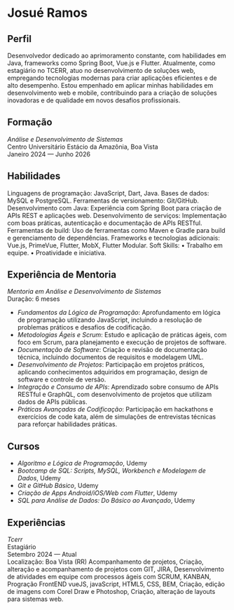 # Josué Ramos

## Perfil
Desenvolvedor dedicado ao aprimoramento constante, com habilidades em Java, 
frameworks como Spring Boot, Vue.js e Flutter. Atualmente, como estagiário no TCERR, 
atuo no desenvolvimento de soluções web, empregando tecnologias modernas para 
criar aplicações eficientes e de alto desempenho. Estou empenhado em aplicar minhas 
habilidades em desenvolvimento web e mobile, contribuindo para a criação de soluções 
inovadoras e de qualidade em novos desafios profissionais.

## Formação
*Análise e Desenvolvimento de Sistemas*  
Centro Universitário Estácio da Amazônia, Boa Vista  
Janeiro 2024 — Junho 2026

## Habilidades
 Linguagens de programação: JavaScript, Dart, Java.
 Bases de dados: MySQL e PostgreSQL.
 Ferramentas de versionamento: Git/GitHub.
 Desenvolvimento com Java: Experiência com Spring Boot para criação de APIs REST e 
aplicações web.
 Desenvolvimento de serviços: Implementação com boas práticas, autenticação e 
documentação de APIs RESTful.
 Ferramentas de build: Uso de ferramentas como Maven e Gradle para build e 
gerenciamento de dependências.
 Frameworks e tecnologias adicionais: Vue.js, PrimeVue, Flutter, MobX, Flutter Modular.
 Soft Skills:
 • Trabalho em equipe.
 • Proatividade e iniciativa.
 
## Experiência de Mentoria
*Mentoria em Análise e Desenvolvimento de Sistemas*  
Duração: 6 meses  

- *Fundamentos da Lógica de Programação*: Aprofundamento em lógica de programação utilizando JavaScript, incluindo a resolução de problemas práticos e desafios de codificação.
- *Metodologias Ágeis e Scrum*: Estudo e aplicação de práticas ágeis, com foco em Scrum, para planejamento e execução de projetos de software.
- *Documentação de Software*: Criação e revisão de documentação técnica, incluindo documentos de requisitos e modelagem UML.
- *Desenvolvimento de Projetos*: Participação em projetos práticos, aplicando conhecimentos adquiridos em programação, design de software e controle de versão.
- *Integração e Consumo de APIs*: Aprendizado sobre consumo de APIs RESTful e GraphQL, com desenvolvimento de projetos que utilizam dados de APIs públicas.
- *Práticas Avançadas de Codificação*: Participação em hackathons e exercícios de code kata, além de simulações de entrevistas técnicas para reforçar habilidades práticas.

## Cursos
- *Algoritmo e Lógica de Programação*, Udemy
- *Bootcamp de SQL: Scripts, MySQL, Workbench e Modelagem de Dados*, Udemy
- *Git e GitHub Básico*, Udemy
- *Criação de Apps Android/iOS/Web com Flutter*, Udemy
- *SQL para Análise de Dados: Do Básico ao Avançado*, Udemy

## Experiências
*Tcerr*  
Estagiário  
Setembro 2024 — Atual  
Localização: Boa Vista (RR)
Acompanhamento de projetos, Criação, alteração e acompanhamento de projetos com 
GIT, JIRA,  Desenvolvimento de atividades em equipe com processos ágeis com SCRUM, 
KANBAN, Progração FrontEND  vueJS, javaScript, HTML5, CSS, BEM, Criação, edição de 
imagens com Corel Draw e Photoshop, Criação,  alteração de layouts para sistemas web.

